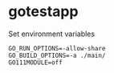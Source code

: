# gotestapp
Set environment variables
```
GO_RUN_OPTIONS=-allow-share
GO_BUILD_OPTIONS=-a ./main/
GO111MODULE=off
```
